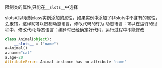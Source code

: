 
限制类的属性,只能在`__slots__`中选择

slots可以限制class实例添加的属性，如果实例中添加了非slots中不含有的属性，会报错，这样就可以限制动态语言，修改代码的行为
动态语言：可以在运行的过程中，修改代码;静态语言：编译时已经确定好代码，运行过程中不能修改

```python
class Animal(object):
    __slots__ = ("name")
a=Animal()
a.name="cat"
a.age=20
AttributeError: Animal instance has no attribute 'name'
```